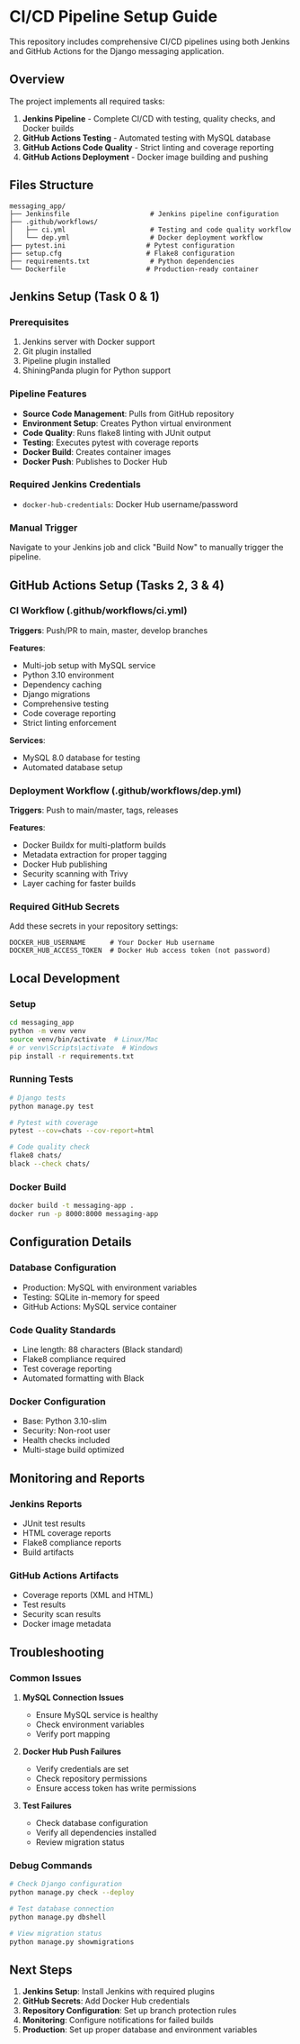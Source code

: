 # CI/CD Pipeline Setup Guide

This repository includes comprehensive CI/CD pipelines using both Jenkins and GitHub Actions for the Django messaging application.

## Overview

The project implements all required tasks:

1. **Jenkins Pipeline** - Complete CI/CD with testing, quality checks, and Docker builds
2. **GitHub Actions Testing** - Automated testing with MySQL database
3. **GitHub Actions Code Quality** - Strict linting and coverage reporting
4. **GitHub Actions Deployment** - Docker image building and pushing

## Files Structure

```
messaging_app/
├── Jenkinsfile                    # Jenkins pipeline configuration
├── .github/workflows/
│   ├── ci.yml                     # Testing and code quality workflow
│   └── dep.yml                    # Docker deployment workflow
├── pytest.ini                    # Pytest configuration
├── setup.cfg                     # Flake8 configuration
├── requirements.txt               # Python dependencies
└── Dockerfile                    # Production-ready container
```

## Jenkins Setup (Task 0 & 1)

### Prerequisites
1. Jenkins server with Docker support
2. Git plugin installed
3. Pipeline plugin installed
4. ShiningPanda plugin for Python support

### Pipeline Features
- **Source Code Management**: Pulls from GitHub repository
- **Environment Setup**: Creates Python virtual environment
- **Code Quality**: Runs flake8 linting with JUnit output
- **Testing**: Executes pytest with coverage reports
- **Docker Build**: Creates container images
- **Docker Push**: Publishes to Docker Hub

### Required Jenkins Credentials
- `docker-hub-credentials`: Docker Hub username/password

### Manual Trigger
Navigate to your Jenkins job and click "Build Now" to manually trigger the pipeline.

## GitHub Actions Setup (Tasks 2, 3 & 4)

### CI Workflow (.github/workflows/ci.yml)
**Triggers**: Push/PR to main, master, develop branches

**Features**:
- Multi-job setup with MySQL service
- Python 3.10 environment
- Dependency caching
- Django migrations
- Comprehensive testing
- Code coverage reporting
- Strict linting enforcement

**Services**:
- MySQL 8.0 database for testing
- Automated database setup

### Deployment Workflow (.github/workflows/dep.yml)
**Triggers**: Push to main/master, tags, releases

**Features**:
- Docker Buildx for multi-platform builds
- Metadata extraction for proper tagging
- Docker Hub publishing
- Security scanning with Trivy
- Layer caching for faster builds

### Required GitHub Secrets
Add these secrets in your repository settings:

```
DOCKER_HUB_USERNAME      # Your Docker Hub username
DOCKER_HUB_ACCESS_TOKEN  # Docker Hub access token (not password)
```

## Local Development

### Setup
```bash
cd messaging_app
python -m venv venv
source venv/bin/activate  # Linux/Mac
# or venv\Scripts\activate  # Windows
pip install -r requirements.txt
```

### Running Tests
```bash
# Django tests
python manage.py test

# Pytest with coverage
pytest --cov=chats --cov-report=html

# Code quality check
flake8 chats/
black --check chats/
```

### Docker Build
```bash
docker build -t messaging-app .
docker run -p 8000:8000 messaging-app
```

## Configuration Details

### Database Configuration
- Production: MySQL with environment variables
- Testing: SQLite in-memory for speed
- GitHub Actions: MySQL service container

### Code Quality Standards
- Line length: 88 characters (Black standard)
- Flake8 compliance required
- Test coverage reporting
- Automated formatting with Black

### Docker Configuration
- Base: Python 3.10-slim
- Security: Non-root user
- Health checks included
- Multi-stage build optimized

## Monitoring and Reports

### Jenkins Reports
- JUnit test results
- HTML coverage reports
- Flake8 compliance reports
- Build artifacts

### GitHub Actions Artifacts
- Coverage reports (XML and HTML)
- Test results
- Security scan results
- Docker image metadata

## Troubleshooting

### Common Issues

1. **MySQL Connection Issues**
   - Ensure MySQL service is healthy
   - Check environment variables
   - Verify port mapping

2. **Docker Hub Push Failures**
   - Verify credentials are set
   - Check repository permissions
   - Ensure access token has write permissions

3. **Test Failures**
   - Check database configuration
   - Verify all dependencies installed
   - Review migration status

### Debug Commands
```bash
# Check Django configuration
python manage.py check --deploy

# Test database connection
python manage.py dbshell

# View migration status
python manage.py showmigrations
```

## Next Steps

1. **Jenkins Setup**: Install Jenkins with required plugins
2. **GitHub Secrets**: Add Docker Hub credentials
3. **Repository Configuration**: Set up branch protection rules
4. **Monitoring**: Configure notifications for failed builds
5. **Production**: Set up proper database and environment variables